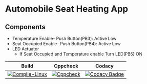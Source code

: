 # Automobile Seat Heating App

## Components
* Temperature Enable- Push Button(PB3): Active Low
* Seat Occupied Enable- Push Button(PB4): Active Low
* LED Actuator
	* If Seat Occupied and Temperature enable Turn LED(PB5) ON

|Build|Cppcheck|Codacy|
|:--:|:--:|:--:|
|[![Compile-Linux](https://github.com/vivekvalagadri/Stepin_EmbC/actions/workflows/compile.yml/badge.svg)](https://github.com/vivekvalagadri/Stepin_EmbC/actions/workflows/compile.yml)|[![Cppcheck](https://github.com/vivekvalagadri/Stepin_EmbC/actions/workflows/cppcheck.yml/badge.svg)](https://github.com/vivekvalagadri/Stepin_EmbC/actions/workflows/cppcheck.yml)|[![Codacy Badge](https://app.codacy.com/project/badge/Grade/afc8933f9ff24451a591cdf19fd7e65e)](https://www.codacy.com/gh/vivekvalagadri/Stepin_EmbC/dashboard?utm_source=github.com&amp;utm_medium=referral&amp;utm_content=vivekvalagadri/Stepin_EmbC&amp;utm_campaign=Badge_Grade)|
